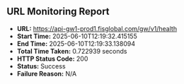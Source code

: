 ## URL Monitoring Report

- **URL:** https://api-gw1-prod1.fisglobal.com/gw/v1/health
- **Start Time:** 2025-06-10T12:19:32.415155
- **End Time:** 2025-06-10T12:19:33.138094
- **Total Time Taken:** 0.722939 seconds
- **HTTP Status Code:** 200
- **Status:** Success
- **Failure Reason:** N/A
